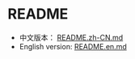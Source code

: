 # README

- 中文版本： [README.zh-CN.md](./README.zh-CN.md)
- English version: [README.en.md](./README.en.md)